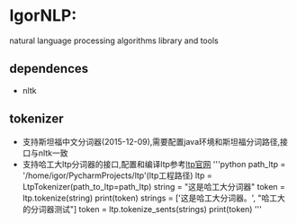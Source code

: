 # IgorNLP:
natural language processing algorithms library and tools

## dependences
- nltk

## tokenizer
- 支持斯坦福中文分词器(2015-12-09),需要配置java环境和斯坦福分词路径,接口与nltk一致
- 支持哈工大ltp分词器的接口,配置和编译ltp参考[ltp官网](https://github.com/HIT-SCIR/ltp)
'''python
    path_ltp = '/home/igor/PycharmProjects/ltp'(ltp工程路径)
    ltp = LtpTokenizer(path_to_ltp=path_ltp)
    string = "这是哈工大分词器"
    token = ltp.tokenize(string)
    print(token)
    strings = ['这是哈工大分词器。', "哈工大的分词器测试"]
    token = ltp.tokenize_sents(strings)
    print(token)
'''
    